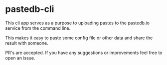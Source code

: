 # pastedb-cli

This cli app serves as a purpose to uploading pastes to the pastedb.io service from the command line.

This makes it easy to paste some config file or other data and share the result with someone.

PR's are accepted.
If you have any suggestions or improvements feel free to open an issue.